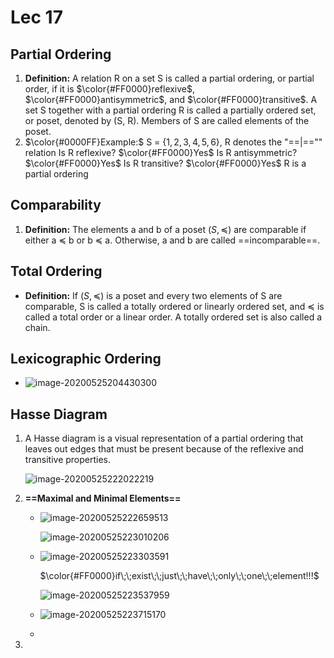 # Lec 17

## Partial Ordering

1. **Definition:** A relation R on a set S is called a partial ordering, or partial order, if it is $\color{#FF0000}reflexive$, $\color{#FF0000}antisymmetric$, and $\color{#FF0000}transitive$. A set S together with a partial ordering R is called a partially ordered set, or poset, denoted by (S, R). Members of S are called elements of the poset.
2. $\color{#0000FF}Example:$
   S = $\{1,2,3,4,5,6\}$, R denotes the "==|=="" relation
   Is R reflexive? 		$\color{#FF0000}Yes$
   Is R antisymmetric? $\color{#FF0000}Yes$
   Is R transitive? $\color{#FF0000}Yes$
   R is a partial ordering

## Comparability

1. **Definition:** The elements a and b of a poset $(S,\preccurlyeq)$ are comparable if either a $\preccurlyeq$ b or b $\preccurlyeq$ a. Otherwise, a and b are called ==incomparable==.

## Total Ordering

- **Definition:** If $(S,\preccurlyeq)$ is a poset and every two elements of S are comparable, S is called a totally ordered or linearly ordered set, and $\preccurlyeq$ is called a total order or a linear order. A totally ordered set is also called a chain.

## Lexicographic Ordering

- ![image-20200525204430300](C:\Users\30556\AppData\Roaming\Typora\typora-user-images\image-20200525204430300.png)

## Hasse Diagram

1. A Hasse diagram is a visual representation of a partial ordering that leaves out edges that must be present because of the reflexive and transitive properties.

   ![image-20200525222022219](C:\Users\30556\AppData\Roaming\Typora\typora-user-images\image-20200525222022219.png)

2. **==Maximal and Minimal Elements==**

   - ![image-20200525222659513](C:\Users\30556\AppData\Roaming\Typora\typora-user-images\image-20200525222659513.png)

     ![image-20200525223010206](C:\Users\30556\AppData\Roaming\Typora\typora-user-images\image-20200525223010206.png)

   - ![image-20200525223303591](C:\Users\30556\AppData\Roaming\Typora\typora-user-images\image-20200525223303591.png)

     $\color{#FF0000}if\;\;exist\;\;just\;\;have\;\;only\;\;one\;\;element!!!$

     ![image-20200525223537959](C:\Users\30556\AppData\Roaming\Typora\typora-user-images\image-20200525223537959.png)

   - ![image-20200525223715170](C:\Users\30556\AppData\Roaming\Typora\typora-user-images\image-20200525223715170.png)

     

   - 

3. 